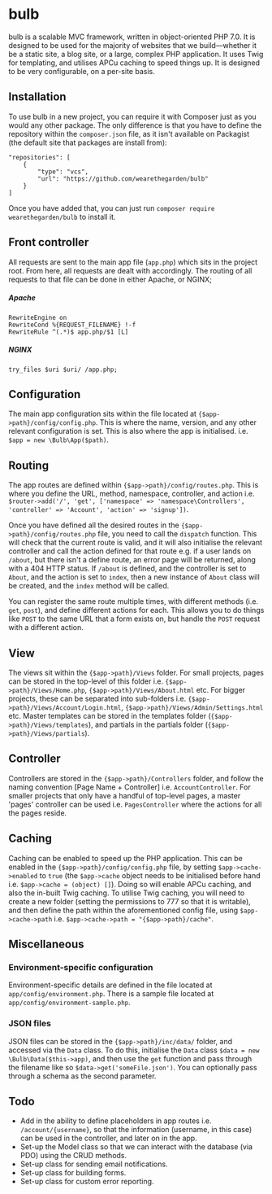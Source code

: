 # bulb
bulb is a scalable MVC framework, written in object-oriented PHP 7.0. It is designed to be used for the majority of websites that we build—whether it be a static site, a blog site, or a large, complex PHP application. It uses Twig for templating, and utilises APCu caching to speed things up. It is designed to be very configurable, on a per-site basis.

## Installation
To use bulb in a new project, you can require it with Composer just as you would any other package. The only difference is that you have to define the repository within the `composer.json` file, as it isn't available on Packagist (the default site that packages are install from):

```
"repositories": [
    {
        "type": "vcs",
        "url": "https://github.com/wearethegarden/bulb"
    }
]
```

Once you have added that, you can just run `composer require wearethegarden/bulb` to install it.

## Front controller
All requests are sent to the main app file (`app.php`) which sits in the project root. From here, all requests are dealt with accordingly. The routing of all requests to that file can be done in either Apache, or NGINX;

##### Apache
```
RewriteEngine on
RewriteCond %{REQUEST_FILENAME} !-f
RewriteRule ^(.*)$ app.php/$1 [L]
```

##### NGINX
```
try_files $uri $uri/ /app.php;
```

## Configuration
The main app configuration sits within the file located at `{$app->path}/config/config.php`. This is where the name, version, and any other relevant configuration is set. This is also where the app is initialised. i.e. `$app = new \Bulb\App($path)`.

## Routing
The app routes are defined within `{$app->path}/config/routes.php`. This is where you define the URL, method, namespace, controller, and action i.e. `$router->add('/', 'get', ['namespace' => 'namespace\Controllers', 'controller' => 'Account', 'action' => 'signup'])`.

Once you have defined all the desired routes in the `{$app->path}/config/routes.php` file, you need to call the `dispatch` function. This will check that the current route is valid, and it will also initialise the relevant controller and call the action defined for that route e.g. if a user lands on `/about`, but there isn't a define route, an error page will be returned, along with a 404 HTTP status. If `/about` is defined, and the controller is set to `About`, and the action is set to `index`, then a new instance of `About` class will be created, and the `index` method will be called.

You can register the same route multiple times, with different methods (i.e. `get`, `post`), and define different actions for each. This allows you to do things like `POST` to the same URL that a form exists on, but handle the `POST` request with a different action.

## View
The views sit within the `{$app->path}/Views` folder. For small projects, pages can be stored in the top-level of this folder i.e. `{$app->path}/Views/Home.php`, `{$app->path}/Views/About.html` etc. For bigger projects, these can be separated into sub-folders i.e. `{$app->path}/Views/Account/Login.html`, `{$app->path}/Views/Admin/Settings.html` etc. Master templates can be stored in the templates folder (`{$app->path}/Views/templates`), and partials in the partials folder (`{$app->path}/Views/partials`).

## Controller
Controllers are stored in the `{$app->path}/Controllers` folder, and follow the naming convention [Page Name + Controller] i.e. `AccountController`. For smaller projects that only have a handful of top-level pages, a master 'pages' controller can be used i.e. `PagesController` where the actions for all the pages reside.

## Caching
Caching can be enabled to speed up the PHP application. This can be enabled in the `{$app->path}/config/config.php` file, by setting `$app->cache->enabled` to `true` (the `$app->cache` object needs to be initialised before hand i.e. `$app->cache = (object) []`). Doing so will enable APCu caching, and also the in-built Twig caching. To utilise Twig caching, you will need to create a new folder (setting the permissions to 777 so that it is writable), and then define the path within the aforementioned config file, using `$app->cache->path` i.e. `$app->cache->path = "{$app->path}/cache"`.

## Miscellaneous
### Environment-specific configuration
Environment-specific details are defined in the file located at `app/config/environment.php`. There is a sample file located at `app/config/environment-sample.php`.

### JSON files
JSON files can be stored in the `{$app->path}/inc/data/` folder, and accessed via the `Data` class. To do this, initialise the `Data` class `$data = new \Bulb\Data($this->app)`, and then use the `get` function and pass through the filename like so `$data->get('someFile.json')`. You can optionally pass through a schema as the second parameter.

## Todo
- Add in the ability to define placeholders in app routes i.e. `/account/{username}`, so that the information (username, in this case) can be used in the controller, and later on in the app.
- Set-up the Model class so that we can interact with the database (via PDO) using the CRUD methods.
- Set-up class for sending email notifications.
- Set-up class for building forms.
- Set-up class for custom error reporting.
